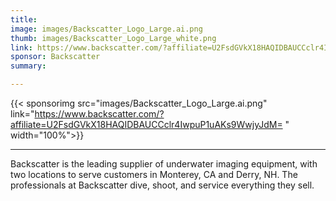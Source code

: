 ```yaml
---
title:
image: images/Backscatter_Logo_Large.ai.png
thumb: images/Backscatter_Logo_Large_white.png
link: https://www.backscatter.com/?affiliate=U2FsdGVkX18HAQIDBAUCCclr4IwpuP1uAKs9WwjyJdM=
sponsor: Backscatter
summary:

---
```

{{< sponsorimg src="images/Backscatter_Logo_Large.ai.png" link="https://www.backscatter.com/?affiliate=U2FsdGVkX18HAQIDBAUCCclr4IwpuP1uAKs9WwjyJdM= " width="100%">}}

***

Backscatter is the leading supplier of underwater imaging equipment, with two locations to serve customers in Monterey, CA and Derry, NH. The professionals at Backscatter dive, shoot, and service everything they sell.

